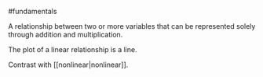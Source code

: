 #fundamentals

A relationship between two or more variables that can be represented solely
through addition and multiplication.

The plot of a linear relationship is a line.

Contrast with [[nonlinear|nonlinear]].

